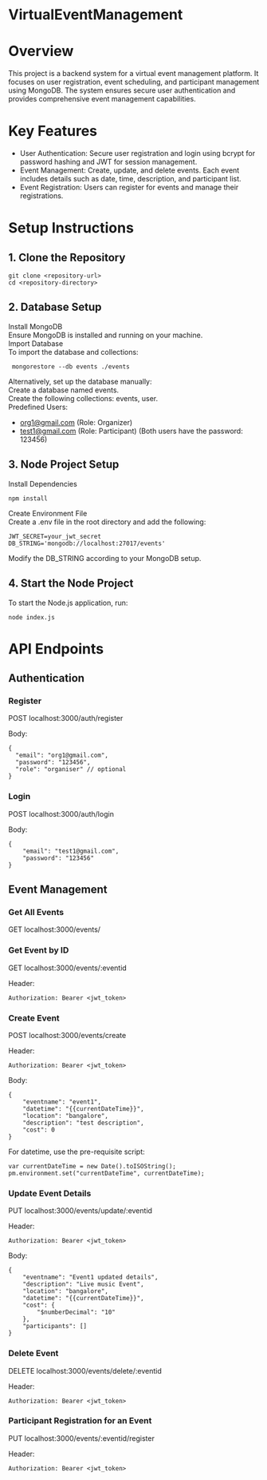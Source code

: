 # VirtualEventManagement

# Overview
This project is a backend system for a virtual event management platform. It focuses on user registration, event scheduling, and participant management using MongoDB. The system ensures secure user authentication and provides comprehensive event management capabilities.

# Key Features
- User Authentication: Secure user registration and login using bcrypt for password hashing and JWT for session management.
- Event Management: Create, update, and delete events. Each event includes details such as date, time, description, and participant list.
- Event Registration: Users can register for events and manage their registrations.

# Setup Instructions
## 1. Clone the Repository

    git clone <repository-url>
    cd <repository-directory>

## 2. Database Setup
Install MongoDB<br />
Ensure MongoDB is installed and running on your machine.<br />
Import Database<br />
To import the database and collections:<br />
     
     mongorestore --db events ./events
   
Alternatively, set up the database manually:<br />
Create a database named events.<br />
Create the following collections: events, user.<br />
Predefined Users:<br />
- org1@gmail.com (Role: Organizer)
- test1@gmail.com (Role: Participant)
(Both users have the password: 123456)<br />

## 3. Node Project Setup
Install Dependencies

    npm install  
    
Create Environment File<br />
Create a .env file in the root directory and add the following:<br />

    JWT_SECRET=your_jwt_secret
    DB_STRING='mongodb://localhost:27017/events'

Modify the DB_STRING according to your MongoDB setup.<br />
  
## 4. Start the Node Project
To start the Node.js application, run:<br />

    node index.js

# API Endpoints
## Authentication
### Register

POST localhost:3000/auth/register

Body:

    {
      "email": "org1@gmail.com",
      "password": "123456",
      "role": "organiser" // optional
    }
### Login

POST localhost:3000/auth/login

Body:

    {
        "email": "test1@gmail.com",
        "password": "123456"
    }

## Event Management
### Get All Events

GET localhost:3000/events/

### Get Event by ID

GET localhost:3000/events/:eventid

Header:

    Authorization: Bearer <jwt_token>

### Create Event

POST localhost:3000/events/create

Header:

    Authorization: Bearer <jwt_token>
Body:

    {
        "eventname": "event1",
        "datetime": "{{currentDateTime}}",
        "location": "bangalore",
        "description": "test description",
        "cost": 0
    }
For datetime, use the pre-requisite script:

    var currentDateTime = new Date().toISOString();
    pm.environment.set("currentDateTime", currentDateTime);

### Update Event Details

PUT localhost:3000/events/update/:eventid

Header:

    Authorization: Bearer <jwt_token>
Body:

    {
        "eventname": "Event1 updated details",
        "description": "Live music Event",
        "location": "bangalore",
        "datetime": "{{currentDateTime}}",
        "cost": {
            "$numberDecimal": "10"
        },
        "participants": []
    }

### Delete Event

DELETE localhost:3000/events/delete/:eventid

Header:

    Authorization: Bearer <jwt_token>

### Participant Registration for an Event

PUT localhost:3000/events/:eventid/register

Header:

    Authorization: Bearer <jwt_token>








